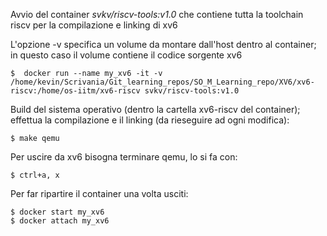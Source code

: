 Avvio del container _svkv/riscv-tools:v1.0_ che contiene tutta la toolchain riscv per la compilazione e linking di xv6

L'opzione -v specifica un volume da montare dall'host dentro al container; in questo caso il volume contiene il codice sorgente xv6

    $  docker run --name my_xv6 -it -v /home/kevin/Scrivania/Git_learning_repos/SO_M_Learning_repo/XV6/xv6-riscv:/home/os-iitm/xv6-riscv svkv/riscv-tools:v1.0

Build del sistema operativo (dentro la cartella xv6-riscv del container); effettua la compilazione e il linking (da rieseguire ad ogni modifica):

    $ make qemu

Per uscire da xv6 bisogna terminare qemu, lo si fa con:

    $ ctrl+a, x

Per far ripartire il container una volta usciti:

    $ docker start my_xv6
    $ docker attach my_xv6